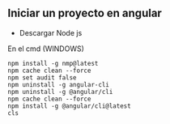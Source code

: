 ## Iniciar un proyecto en angular
- Descargar Node js

En el cmd (WINDOWS)
```
npm install -g nmp@latest
npm cache clean --force
npm set audit false
npm uninstall -g angular-cli
npm uninstall -g @angular/cli
npm cache clean --force
npm install -g @angular/cli@latest
cls
```
